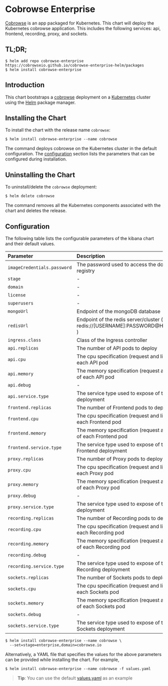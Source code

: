 # Cobrowse Enterprise

[Cobrowse](https://github.com/cobrowseio/cobrowse-enterprise-helm)
is an app packaged for Kubernetes. This chart will deploy the Kubernetes cobrowse application. This includes the following services: api, frontend, recording, proxy, and sockets.

## TL;DR;

```console
$ helm add repo cobrowse-enterprise https://cobrowseio.github.io/cobrowse-enterprise-helm/packages
$ helm install cobrowse-enterprise
```

## Introduction

This chart bootstraps a [cobrowse](https://github.com/cobrowseio/cobrowse-enterprise-helm/tree/master)
deployment on a [Kubernetes](http://kubernetes.io) cluster using the [Helm](https://helm.sh)
package manager.

## Installing the Chart

To install the chart with the release name `cobrowse`:

```console
$ helm install cobrowse-enterprise --name cobrowse
```

The command deploys cobrowse on the Kubernetes cluster in the default
configuration. The [configuration](#configuration) section lists the parameters
that can be configured during installation.

## Uninstalling the Chart

To uninstall/delete the `cobrowse` deployment:

```console
$ helm delete cobrowse
```

The command removes all the Kubernetes components associated with the chart and
deletes the release.

## Configuration

The following table lists the configurable parameters of the kibana chart and
their default values.

| Parameter                      | Description                                                                                                     | Default                                                  |
|:-------------------------------|:----------------------------------------------------------------------------------------------------------------|:---------------------------------------------------------|
| `imageCredentials.password`    | The password used to access the docker registry                                                                      | `nil`   |
| `stage`                        | -                                                                                               | `nil`                                           |
| `domain`                       | -                                                    |  `nil`                                             |
| `license`                      | -                                                |  `nil`                                                |
| `superusers`                   | -    | `nil`                                                    |
| `mongoUrl`                     | Endpoint of the mongoDB database                     | `nil`                                                    |
| `redisUrl`                     | Endpoint of the redis server/cluster (i.e. redis://[USERNAME]:PASSWORD@HOST:PORT )                                                                            | `false`                                                  |
| `ingress.class`                | Class of the Ingress controller                                                                             | `nil`                                                    |
| `api.replicas`                 | The number of API pods to deploy                                                   | `1`                                                   |
| `api.cpu`                      | The cpu specification (request and limits) of each API pod                         | `256m`              |
| `api.memory`                   | The memory specification (request and limits) of each API pod                                    | `256Mi`                                                  |
| `api.debug`                    | -                                                                     | `nil`                                                    |
| `api.service.type`             | The service type used to expose of the API deployment                              | `ClusterIP`   |
| `frontend.replicas`                 | The number of Frontend pods to deploy                                                   | `1`                                                   |
| `frontend.cpu`                      | The cpu specification (request and limits) of each Frontend pod                         | `256m`              |
| `frontend.memory`                   | The memory specification (request and limits) of each Frontend pod                                    | `256Mi`                                                  |
| `frontend.service.type`             | The service type used to expose of the Frontend deployment                              | `ClusterIP`   |
| `proxy.replicas`                 | The number of Proxy pods to deploy                                                   | `1`                                                   |
| `proxy.cpu`                      | The cpu specification (request and limits) of each Proxy pod                         | `256m`              |
| `proxy.memory`                   | The memory specification (request and limits) of each Proxy pod                                    | `256Mi`                                                  |
| `proxy.debug`                    | -                                                                     | `nil`                                                    |
| `proxy.service.type`             | The service type used to expose of the Proxy deployment                              | `ClusterIP`   |
| `recording.replicas`                 | The number of Recording pods to deploy                                                   | `1`                                                   |
| `recording.cpu`                      | The cpu specification (request and limits) of each Recording pod                         | `256m`              |
| `recording.memory`                   | The memory specification (request and limits) of each Recording pod                                    | `256Mi`                                                  |
| `recording.debug`                    | -                                                                     | `nil`                                                    |
| `recording.service.type`             | The service type used to expose of the Recording deployment                              | `ClusterIP`   |
| `sockets.replicas`                 | The number of Sockets pods to deploy                                                   | `1`                                                   |
| `sockets.cpu`                      | The cpu specification (request and limits) of each Sockets pod                         | `256m`              |
| `sockets.memory`                   | The memory specification (request and limits) of each Sockets pod                                    | `256Mi`                                                  |
| `sockets.debug`                    | -                                                                     | `nil`                                                    |
| `sockets.service.type`             | The service type used to expose of the Sockets deployment                              | `ClusterIP`   |

```console
$ helm install cobrowse-enterprise --name cobrowse \
  --set=stage=enterprise,domain=cobrowse.io
```

Alternatively, a YAML file that specifies the values for the above parameters
can be provided while installing the chart. For example,

```console
$ helm install cobrowse-enterprise --name cobrowse -f values.yaml
```

> **Tip**: You can use the default [values.yaml](values.yaml) as an example